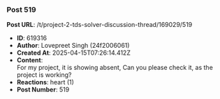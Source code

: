 ### Post 519
**Post URL**: /t/project-2-tds-solver-discussion-thread/169029/519
- **ID**: 619316
- **Author**: Lovepreet Singh (24f2006061)
- **Created At**: 2025-04-15T07:26:14.412Z
- **Content**:  
  For my project, it is showing absent, Can you please check it, as the project is working?
- **Reactions**: heart (1)
- **Post Number**: 519

